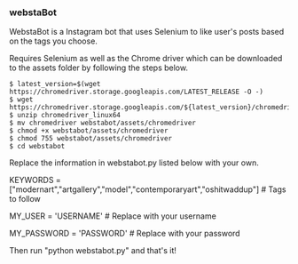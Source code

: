   
### webstaBot

WebstaBot is a Instagram bot that uses Selenium to like user's posts based on the tags you choose. 


Requires Selenium as well as the Chrome driver which can be downloaded to the assets folder by following the steps below.

```
$ latest_version=$(wget https://chromedriver.storage.googleapis.com/LATEST_RELEASE -O -)
$ wget https://chromedriver.storage.googleapis.com/${latest_version}/chromedriver_linux64.zip
$ unzip chromedriver_linux64
$ mv chromedriver webstabot/assets/chromedriver
$ chmod +x webstabot/assets/chromedriver
$ chmod 755 webstabot/assets/chromedriver
$ cd webstabot
``` 

Replace the information in webstabot.py listed below with your own.

KEYWORDS = ["modernart","artgallery","model","contemporaryart","oshitwaddup"] # Tags to follow

MY_USER = 'USERNAME' # Replace with your username

MY_PASSWORD = 'PASSWORD' # Replace with your password

Then run "python webstabot.py" and that's it!



